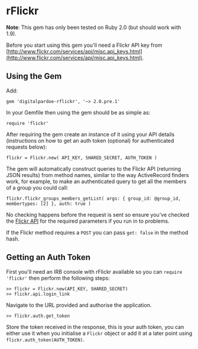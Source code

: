# rFlickr

**Note**: This gem has only been tested on Ruby 2.0 (but should work with 1.9).

Before you start using this gem you'll need a Flickr API key from [http://www.flickr.com/services/api/misc.api_keys.html](http://www.flickr.com/services/api/misc.api_keys.html).

## Using the Gem

Add:

    gem 'digitalpardoe-rflickr', '~> 2.0.pre.1'

In your Gemfile then using the gem should be as simple as:

    require 'flickr'

After requiring the gem create an instance of it using your API details (instructions on how to get an auth token (optional) for authenticated requests below):

    flickr = Flickr.new( API_KEY, SHARED_SECRET, AUTH_TOKEN )

The gem will automatically construct queries to the Flickr API (returning JSON results) from method names, similar to the way ActiveRecord finders work, for example, to make an authenticated query to get all the members of a group you could call:

    flickr.flickr_groups_members_getList( args: { group_id: @group_id, membertypes: [2] }, auth: true )

No checking happens before the request is sent so ensure you've checked the [Flickr API](http://www.flickr.com/services/api/) for the required parameters if you run in to problems.

If the Flickr method requires a `POST` you can pass `get: false` in the method hash.

## Getting an Auth Token

First you'll need an IRB console with rFlickr available so you can `require 'flickr'` then perform the following steps:

    >> flickr = Flickr.new(API_KEY, SHARED_SECRET)
    >> flickr.api.login_link
    
Navigate to the URL provided and authorise the application.

    >> flickr.auth.get_token
    
Store the token received in the response, this is your auth token, you can either use it when you initialise a `Flickr` object or add it at a later point using `flickr.auth_token(AUTH_TOKEN)`.
